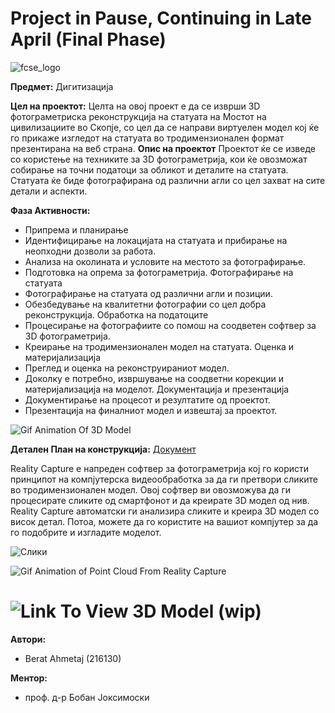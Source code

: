 # Project in Pause, Continuing in Late April (Final Phase)


![fcse_logo](https://github.com/BeratAhmetaj/Museudonia/blob/main/Gif%20Animations/Logo_FINKI_UKIM_EN/Logo_FINKI_UKIM_EN_00000.png)

**Предмет:** Дигитизација

**Цел на проектот:**
Целта на овој проект е да се изврши 3D фотограметриска реконструкција на статуата на Мостот на цивилизациите во Скопје, со цел да се направи виртуелен модел кој ќе го прикаже изгледот на статуата во тродимензионален формат презентирана на веб страна.
**Опис на проектот**
Проектот ќе се изведе со користење на техниките за 3D фотограметрија, кои ќе овозможат собирање на точни податоци за обликот и деталите на статуата. Статуата ќе биде фотографирана од различни агли со цел захват на сите детали и аспекти.

**Фаза Активности:**

- Припрема и планирање
- Идентифицирање на локацијата на статуата и прибирање на неопходни дозволи за работа.
- Анализа на околината и условите на местото за фотографирање.
- Подготовка на опрема за фотограметрија.
Фотографирање на статуата
- Фотографирање на статуата од различни агли и позиции.
- Обезбедување на квалитетни фотографии со цел добра реконструкција.
Обработка на податоците
- Процесирање на фотографиите со помош на соодветен софтвер за 3D фотограметрија.
- Креирање на тродимензионален модел на статуата.
Оценка и материјализација
- Преглед и оценка на реконструираниот модел.
- Доколку е потребно, извршување на соодветни корекции и материјализација на моделот.
Документација и презентација
- Документирање на процесот и резултатите од проектот.
- Презентација на финалниот модел и извештај за проектот.


![Gif Animation Of 3D Model]()

**Детален План на конструкција:** [Документ](https://github.com/BeratAhmetaj/3D-Reconstruction-OKO-Bridge/blob/main/3%D0%94%20%D0%94%D0%B8%D0%B3%D0%B8%D1%82%D0%B8%D0%B7%D0%B0%D1%86%D0%B8%D1%98%D0%B0%20%D0%BD%D0%B0%20%D1%81%D1%82%D0%B0%D1%82%D1%83%D0%B0%D1%82%D0%B0%20%D0%B2%D0%BE%20_%D0%9C%D0%BE%D1%81%D1%82%D0%BE%D1%82%20%D0%BD%D0%B0%20%D1%86%D0%B8%D0%B2%D0%B8%D0%BB%D0%B8%D0%B7%D0%B0%D1%86%D0%B8%D0%B8%D1%82%D0%B5_%D0%9E%D0%BA%D0%BE_%20%D0%A1%D0%BA%D0%BE%D0%BF%D1%98%D0%B5.pdf)

Reality Capture е напреден софтвер за фотограметрија кој го користи принципот на компјутерска видеообработка за да ги претвори сликите во тродимензионален модел. Овој софтвер ви овозможува да ги процесирате сликите од смартфонот и да креирате 3D модел од нив. Reality Capture автоматски ги анализира сликите и креира 3D модел со висок детал. Потоа, можете да го користите на вашиот компјутер за да го подобрите и изгладите моделот.

![Слики](https://github.com/BeratAhmetaj/3D-Reconstruction-OKO-Bridge/blob/main/F2/Image_Pre_Production.png)

 ![Gif Animation of Point Cloud From Reality Capture]()

 # ![Link To View 3D Model (wip)]()

**Автори:**
- Berat Ahmetaj (216130)

**Ментор:** 
- проф. д-р Бобан Јоксимоски


